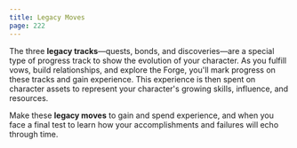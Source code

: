 ```yaml
---
title: Legacy Moves
page: 222
---
```


The three **legacy tracks**—quests, bonds, and discoveries—are a special type of progress track to show the evolution of your character. As you fulfill vows, build relationships, and explore the Forge, you'll mark progress on these tracks and gain experience. This experience is then spent on character assets to represent your character's growing skills, influence, and resources.

Make these **legacy moves** to gain and spend experience, and when you face a final test to learn how your accomplishments and failures will echo through time.
